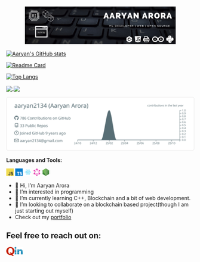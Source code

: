 <p align="center"><a href="https://aaryan2134.me/"><img width="80%" src="images/Banner.png"/></a></p>
  
[![Aaryan's GitHub stats](https://github-readme-stats.vercel.app/api?username=aaryan2134&show_icons=true&theme=radical&include_all_commits=true)](https://github.com/anuraghazra/github-readme-stats)
<!---
Theme options
dark, radical, merko, gruvbox, tokyonight, onedark, cobalt, synthwave, highcontrast, dracula
https://github.com/anuraghazra/github-readme-stats
--->
[![Readme Card](https://github-readme-stats.vercel.app/api/pin/?username=aaryan2134&repo=proctorLy)](https://github.com/anuraghazra/github-readme-stats)
<!---
To pin a repository on the readme using this
change repo to name of repo you want to show
https://github.com/anuraghazra/github-readme-stats
--->
[![Top Langs](https://github-readme-stats.vercel.app/api/top-langs/?username=aaryan2134&layout=compact)](https://github.com/anuraghazra/github-readme-stats)

<!---To stack images together--->
<a href="https://github.com/anuraghazra/github-readme-stats">
  <img align="center" src="https://github-readme-stats.vercel.app/api/pin/?username=anuraghazra&repo=github-readme-stats" />
</a>
<a href="https://github.com/anuraghazra/convoychat">
  <img align="center" src="https://github-readme-stats.vercel.app/api/pin/?username=anuraghazra&repo=convoychat" />
</a>

![](https://raw.githubusercontent.com/aaryan2134/aaryan2134/master/profile-summary-card-output/default/0-profile-details.svg)

**Languages and Tools:**  

<code><img height="20" src="https://raw.githubusercontent.com/github/explore/80688e429a7d4ef2fca1e82350fe8e3517d3494d/topics/javascript/javascript.png"></code>
<code><img height="20" src="https://raw.githubusercontent.com/github/explore/80688e429a7d4ef2fca1e82350fe8e3517d3494d/topics/typescript/typescript.png"></code>
<code><img height="20" src="https://raw.githubusercontent.com/github/explore/80688e429a7d4ef2fca1e82350fe8e3517d3494d/topics/react/react.png"></code>
<code><img height="20" src="https://raw.githubusercontent.com/github/explore/5c058a388828bb5fde0bcafd4bc867b5bb3f26f3/topics/graphql/graphql.png"></code>
<code><img height="20" src="https://raw.githubusercontent.com/github/explore/80688e429a7d4ef2fca1e82350fe8e3517d3494d/topics/nodejs/nodejs.png"></code> 


<!--START_SECTION:activity-->
<!--END_SECTION:activity-->
- 👋 Hi, I’m Aaryan Arora
- 👀 I’m interested in programming
- 🌱 I’m currently learning C++, Blockchain and a bit of web development.
- 💞️ I’m looking to collaborate on a blockchain based project(though I am just starting out myself)
- Check out my [portfolio](https://aaryan2134.me/)

## Feel free to reach out on: 
[<img align="left" alt="Aaryan-Arora-3" width="22px" src="images/quora.png" />](https://www.quora.com/profile/Aaryan-Arora-3)

[<img align="left" alt="aaryan-arora-a956b8203 | LinkedIn" width="22px" src="images/linkedin.png" />](https://www.linkedin.com/in/aaryan-arora-a956b8203/)

<br />

<!---
aaryan2134/aaryan2134 is a ✨ special ✨ repository because its `README.md` (this file) appears on your GitHub profile.
You can click the Preview link to take a look at your changes.
--->
